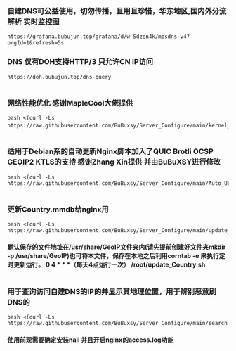 ### 自建DNS可公益使用，切勿传播，且用且珍惜，华东地区,国内外分流解析 实时监控图
``` 
https://grafana.bubujun.top/grafana/d/w-Sdzen4k/mosdns-v4?orgId=1&refresh=5s 
``` 
### DNS 仅有DOH支持HTTP/3 只允许CN IP访问  
```
https://doh.bubujun.top/dns-query
``` 
#
### 网络性能优化 感谢MapleCool大佬提供
```
bash <(curl -Ls https://raw.githubusercontent.com/BuBuxsy/Server_Configure/main/kernel_optimization.sh）
``` 
#
### 适用于Debian系的自动更新Nginx脚本加入了QUIC Brotli OCSP GEOIP2 KTLS的支持 感谢Zhang Xin提供 并由BuBuXSY进行修改	
```
bash <(curl -Ls https://raw.githubusercontent.com/BuBuxsy/Server_Configure/main/Auto_Upgrade_Nginx.sh)
``` 
#
### 更新Country.mmdb给nginx用
``` 
bash <(curl -Ls https://raw.githubusercontent.com/BuBuxsy/Server_Configure/main/update_Country.sh)
``` 
#### 默认保存的文件地址在/usr/share/GeoIP文件夹内(请先提前创建好文件夹mkdir -p /usr/share/GeoIP)也可将本文件，保存在本地之后利用corntab -e 来执行定时更新运行。 0 4 * * *（每天4点运行一次） /root/update_Country.sh 
#
### 用于查询访问自建DNS的IP的并显示其地理位置，用于辨别恶意刷DNS的
``` 
bash <(curl -Ls https://raw.githubusercontent.com/BuBuxsy/Server_Configure/main/search_ip.sh)
``` 
#### 使用前现需要确定安装nali 并且开启nginx的access.log功能
#
